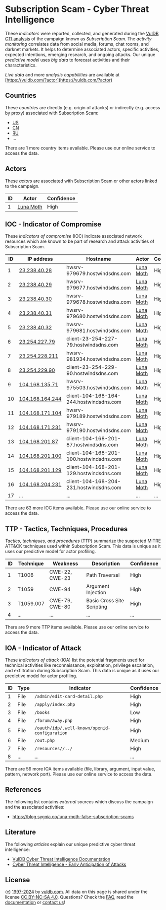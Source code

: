 # Subscription Scam - Cyber Threat Intelligence

These _indicators_ were reported, collected, and generated during the [VulDB CTI analysis](https://vuldb.com/?kb.cti) of the campaign known as _Subscription Scam_. The _activity monitoring_ correlates data from social media, forums, chat rooms, and darknet markets. It helps to determine associated actors, specific activities, expected intentions, emerging research, and ongoing attacks. Our unique _predictive model_ uses _big data_ to forecast activities and their characteristics.

_Live data_ and more _analysis capabilities_ are available at [https://vuldb.com/?actor](https://vuldb.com/?actor)

## Countries

These _countries_ are directly (e.g. origin of attacks) or indirectly (e.g. access by proxy) associated with Subscription Scam:

* [US](https://vuldb.com/?country.us)
* [CN](https://vuldb.com/?country.cn)
* [RU](https://vuldb.com/?country.ru)
* ...

There are 1 more country items available. Please use our online service to access the data.

## Actors

These _actors_ are associated with Subscription Scam or other actors linked to the campaign.

ID | Actor | Confidence
-- | ----- | ----------
1 | [Luna Moth](https://vuldb.com/?actor.luna_moth) | High

## IOC - Indicator of Compromise

These _indicators of compromise_ (IOC) indicate associated network resources which are known to be part of research and attack activities of Subscription Scam.

ID | IP address | Hostname | Actor | Confidence
-- | ---------- | -------- | ----- | ----------
1 | [23.238.40.28](https://vuldb.com/?ip.23.238.40.28) | hwsrv-979679.hostwindsdns.com | [Luna Moth](https://vuldb.com/?actor.luna_moth) | High
2 | [23.238.40.29](https://vuldb.com/?ip.23.238.40.29) | hwsrv-979677.hostwindsdns.com | [Luna Moth](https://vuldb.com/?actor.luna_moth) | High
3 | [23.238.40.30](https://vuldb.com/?ip.23.238.40.30) | hwsrv-979678.hostwindsdns.com | [Luna Moth](https://vuldb.com/?actor.luna_moth) | High
4 | [23.238.40.31](https://vuldb.com/?ip.23.238.40.31) | hwsrv-979680.hostwindsdns.com | [Luna Moth](https://vuldb.com/?actor.luna_moth) | High
5 | [23.238.40.32](https://vuldb.com/?ip.23.238.40.32) | hwsrv-979681.hostwindsdns.com | [Luna Moth](https://vuldb.com/?actor.luna_moth) | High
6 | [23.254.227.79](https://vuldb.com/?ip.23.254.227.79) | client-23-254-227-79.hostwindsdns.com | [Luna Moth](https://vuldb.com/?actor.luna_moth) | High
7 | [23.254.228.211](https://vuldb.com/?ip.23.254.228.211) | hwsrv-981934.hostwindsdns.com | [Luna Moth](https://vuldb.com/?actor.luna_moth) | High
8 | [23.254.229.90](https://vuldb.com/?ip.23.254.229.90) | client-23-254-229-90.hostwindsdns.com | [Luna Moth](https://vuldb.com/?actor.luna_moth) | High
9 | [104.168.135.71](https://vuldb.com/?ip.104.168.135.71) | hwsrv-975503.hostwindsdns.com | [Luna Moth](https://vuldb.com/?actor.luna_moth) | High
10 | [104.168.164.244](https://vuldb.com/?ip.104.168.164.244) | client-104-168-164-244.hostwindsdns.com | [Luna Moth](https://vuldb.com/?actor.luna_moth) | High
11 | [104.168.171.104](https://vuldb.com/?ip.104.168.171.104) | hwsrv-979189.hostwindsdns.com | [Luna Moth](https://vuldb.com/?actor.luna_moth) | High
12 | [104.168.171.231](https://vuldb.com/?ip.104.168.171.231) | hwsrv-979190.hostwindsdns.com | [Luna Moth](https://vuldb.com/?actor.luna_moth) | High
13 | [104.168.201.87](https://vuldb.com/?ip.104.168.201.87) | client-104-168-201-87.hostwindsdns.com | [Luna Moth](https://vuldb.com/?actor.luna_moth) | High
14 | [104.168.201.100](https://vuldb.com/?ip.104.168.201.100) | client-104-168-201-100.hostwindsdns.com | [Luna Moth](https://vuldb.com/?actor.luna_moth) | High
15 | [104.168.201.129](https://vuldb.com/?ip.104.168.201.129) | client-104-168-201-129.hostwindsdns.com | [Luna Moth](https://vuldb.com/?actor.luna_moth) | High
16 | [104.168.204.231](https://vuldb.com/?ip.104.168.204.231) | client-104-168-204-231.hostwindsdns.com | [Luna Moth](https://vuldb.com/?actor.luna_moth) | High
17 | ... | ... | ... | ...

There are 63 more IOC items available. Please use our online service to access the data.

## TTP - Tactics, Techniques, Procedures

_Tactics, techniques, and procedures_ (TTP) summarize the suspected MITRE ATT&CK techniques used within Subscription Scam. This data is unique as it uses our predictive model for actor profiling.

ID | Technique | Weakness | Description | Confidence
-- | --------- | -------- | ----------- | ----------
1 | T1006 | CWE-22, CWE-23 | Path Traversal | High
2 | T1059 | CWE-94 | Argument Injection | High
3 | T1059.007 | CWE-79, CWE-80 | Basic Cross Site Scripting | High
4 | ... | ... | ... | ...

There are 9 more TTP items available. Please use our online service to access the data.

## IOA - Indicator of Attack

These _indicators of attack_ (IOA) list the potential fragments used for technical activities like reconnaissance, exploitation, privilege escalation, and exfiltration during Subscription Scam. This data is unique as it uses our predictive model for actor profiling.

ID | Type | Indicator | Confidence
-- | ---- | --------- | ----------
1 | File | `/admin/edit-card-detail.php` | High
2 | File | `/apply/index.php` | High
3 | File | `/books` | Low
4 | File | `/forum/away.php` | High
5 | File | `/oauth/idp/.well-known/openid-configuration` | High
6 | File | `/out.php` | Medium
7 | File | `/resources//../` | High
8 | ... | ... | ...

There are 59 more IOA items available (file, library, argument, input value, pattern, network port). Please use our online service to access the data.

## References

The following list contains _external sources_ which discuss the campaign and the associated activities:

* https://blog.sygnia.co/luna-moth-false-subscription-scams

## Literature

The following _articles_ explain our unique predictive cyber threat intelligence:

* [VulDB Cyber Threat Intelligence Documentation](https://vuldb.com/?kb.cti)
* [Cyber Threat Intelligence - Early Anticipation of Attacks](https://www.scip.ch/en/?labs.20201022)

## License

(c) [1997-2024](https://vuldb.com/?kb.changelog) by [vuldb.com](https://vuldb.com/?kb.about). All data on this page is shared under the license [CC BY-NC-SA 4.0](https://creativecommons.org/licenses/by-nc-sa/4.0/). Questions? Check the [FAQ](https://vuldb.com/?kb.faq), read the [documentation](https://vuldb.com/?kb) or [contact us](https://vuldb.com/?contact)!
